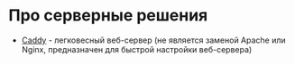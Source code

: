 # Про серверные решения

- [Caddy](https://caddyserver.com/v2) - легковесный веб-сервер (не является заменой Apache или Nginx, предназначен для быстрой настройки веб-сервера)
